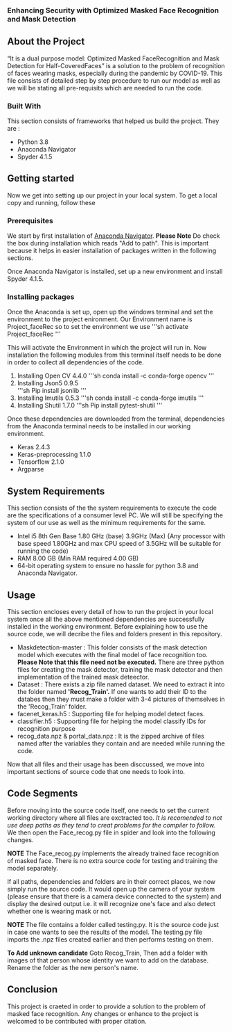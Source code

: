### Enhancing Security with Optimized Masked Face Recognition and Mask Detection

## About the Project

“It is a dual purpose model: Optimized Masked FaceRecognition and Mask Detection for Half-CoveredFaces” is a solution to the problem of recognition of faces wearing masks, especially during the pandemic by COVID-19. This file consists of detailed step by step procedure to run our model as well as we will be stating all pre-requisits which are needed to run the code. 

### Built With 

This section consists of frameworks that helped us build the project. They are :
	
* Python 3.8 
* Anaconda Navigator
* Spyder 4.1.5

## Getting started
Now we get into setting up our project in your local system. To get a local copy and running, follow these 

### Prerequisites

We start by first installation of [Anaconda Navigator](https://www.anaconda.com/products/individual).
**Please Note** Do check the box during installation which reads "Add to path". 
This is important because it helps in easier installation of packages written in the following sections.

Once Anaconda Navigator is installed, set up a new environment and install Spyder 4.1.5. 

### Installing packages

Once the Anaconda is set up, open up the windows terminal and set the environment to the project enironment. 
Our Environment name is Project_faceRec so to set the environment we use 
'''sh
activate Project_faceRec
'''

This will activate the Environment in which the project will run in. Now installation the following modules from this terminal itself needs to be done in order to collect all dependencies of the code. 

1. Installing Open CV 4.4.0 
'''sh
conda install -c conda-forge opencv
'''
2. Installing Json5 0.9.5  
'''sh
Pip install jsonlib
'''
3. Installing Imutils 0.5.3 
'''sh
conda install -c conda-forge imutils
'''
4. Installing Shutil 1.7.0
'''sh
Pip install pytest-shutil
'''

Once these dependencies are downloaded from the terminal, dependencies from the Anaconda terminal needs to be installed in our working environment. 

* Keras 2.4.3
* Keras-preprocessing 1.1.0 
* Tensorflow 2.1.0
* Argparse

## System Requirements 

This section consists of the the system requirements to execute the code are the specifications of a consumer level PC. We will still be specifying the system of our use as well as the minimum requirements for the same.

* Intel i5 8th Gen Base 1.80 GHz (base) 3.9GHz (Max) {Any processor with base speed 1.80GHz and max CPU speed of 3.5GHz will be suitable for running the code)
* RAM 8.00 GB {Min RAM required 4.00 GB)
* 64-bit operating system to ensure no hassle for python 3.8 and Anaconda Navigator.

## Usage 

This section encloses every detail of how to run the project in your local system once all the above mentioned dependencies are successfully installed in the working environment. Before explaining how to use the source code, we will decribe the files and folders present in this repository.

* Maskdetection-master :  This folder consists of the mask detection model which executes with the final model of face recognition too. **Please Note that this file need not be executed.** There are three python files for creating the mask detector, training the mask detector and then implementation of the trained mask deteector.
* Dataset : There exists a zip file named dataset. We need to extract it into the folder named **'Recog_Train'.** If one wants to add their ID to the databes then they must make a folder with 3-4 pictures of themselves in the 'Recog_Train' folder. 
* facenet_keras.h5 : Supporting file for helping model detect faces. 
* classifier.h5 : Supporting file for helping the model classify IDs for recognition purpose
* recog_data.npz & portal_data.npz : It is the zipped archive of files named after the variables they contain and are needed while running the code.

Now that all files and their usage has been disccussed, we move into important sections of source code that one needs to look into. 



## Code Segments 

Before moving into the source code itself, one needs to set the current working directory where all files are exctracted too. *It is recomended to not use deep paths as they tend to creat problems for the compiler to follow.*  We then open the Face_recog.py file in spider and look into the following changes.


**NOTE** The Face_recog.py implements the already trained face recognition of masked face. There is no extra source code for testing and training the model separately. 

If all paths, dependencies and folders are in their correct places, we now simply run the source code. It would open up the camera of your system (please ensure that there is a camera device connected to the system) and display the desired output i.e. it will recognize one's face and also detect whether one is wearing mask or not. 


**NOTE** The file contains a folder called testing.py. It is the source code just in case one wants to see the results of the model. The testing.py file imports the .npz files created earlier and then performs testing on them.

**To Add unknown candidate** Goto Recog_Train, Then add a folder with images of that person whose identity we want to add on the database. Rename the folder as the new person's name.

## Conclusion 

This project is craeted in order to provide a solution to the problem of masked face recognition. Any changes or enhance to the project is welcomed to be contributed with proper citation. 
